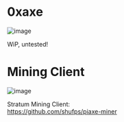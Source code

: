 # 0xaxe

![image](https://github.com/shufps/0xaxe/assets/3079832/a10f7fff-a18e-4ee0-8a1d-2545dc6cf095)



WiP, untested!


Mining Client
=============

![image](https://github.com/shufps/0xaxe/assets/3079832/8c144fcf-1d3e-4634-a884-1094abb9330f)



Stratum Mining Client:<br>
https://github.com/shufps/piaxe-miner
